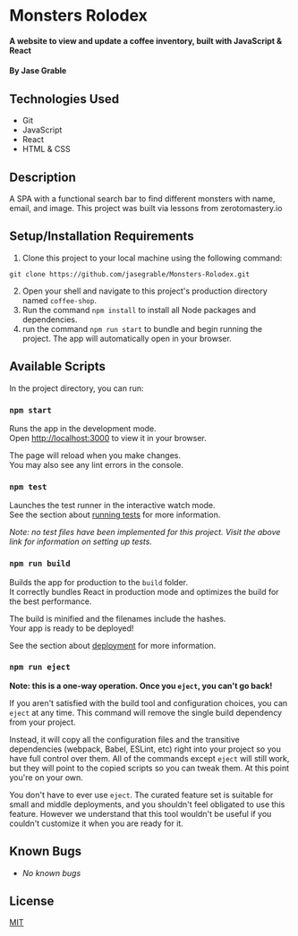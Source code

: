 # Monsters Rolodex

#### A website to view and update a coffee inventory, built with JavaScript & React

#### By Jase Grable

## Technologies Used

- Git
- JavaScript
- React
- HTML & CSS

## Description

A SPA with a functional search bar to find different monsters with name, email, and image. This project was built via lessons from zerotomastery.io

## Setup/Installation Requirements

1. Clone this project to your local machine using the following command:

```
git clone https://github.com/jasegrable/Monsters-Rolodex.git
```

2. Open your shell and navigate to this project's production directory named `coffee-shop`.
3. Run the command `npm install` to install all Node packages and dependencies.
4. run the command `npm run start` to bundle and begin running the project. The app will automatically open in your browser.

## Available Scripts

In the project directory, you can run:

### `npm start`

Runs the app in the development mode.\
Open [http://localhost:3000](http://localhost:3000) to view it in your browser.

The page will reload when you make changes.\
You may also see any lint errors in the console.

### `npm test`

Launches the test runner in the interactive watch mode.\
See the section about [running tests](https://facebook.github.io/create-react-app/docs/running-tests) for more information.

_Note: no test files have been implemented for this project. Visit the above link for information on setting up tests._

### `npm run build`

Builds the app for production to the `build` folder.\
It correctly bundles React in production mode and optimizes the build for the best performance.

The build is minified and the filenames include the hashes.\
Your app is ready to be deployed!

See the section about [deployment](https://facebook.github.io/create-react-app/docs/deployment) for more information.

### `npm run eject`

**Note: this is a one-way operation. Once you `eject`, you can't go back!**

If you aren't satisfied with the build tool and configuration choices, you can `eject` at any time. This command will remove the single build dependency from your project.

Instead, it will copy all the configuration files and the transitive dependencies (webpack, Babel, ESLint, etc) right into your project so you have full control over them. All of the commands except `eject` will still work, but they will point to the copied scripts so you can tweak them. At this point you're on your own.

You don't have to ever use `eject`. The curated feature set is suitable for small and middle deployments, and you shouldn't feel obligated to use this feature. However we understand that this tool wouldn't be useful if you couldn't customize it when you are ready for it.

## Known Bugs

- _No known bugs_

## License

[MIT](LICENSE.txt)
